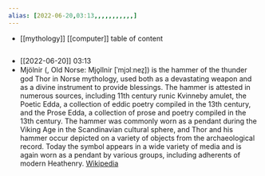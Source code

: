 ```yaml
---
alias: [2022-06-20,03:13,,,,,,,,,,,]
---
```

- [[mythology]] [[computer]]
table of content
```toc
```

- [[2022-06-20]] 03:13
- Mjölnir (, Old Norse: Mjǫllnir [ˈmjɔlːnez̠]) is the hammer of the thunder god Thor in Norse mythology, used both as a devastating weapon and as a divine instrument to provide blessings. The hammer is attested in numerous sources, including 11th century runic Kvinneby amulet, the Poetic Edda, a collection of eddic poetry compiled in the 13th century, and the Prose Edda, a collection of prose and poetry compiled in the 13th century. The hammer was commonly worn as a pendant during the Viking Age in the Scandinavian cultural sphere, and Thor and his hammer occur depicted on a variety of objects from the archaeological record. Today the symbol appears in a wide variety of media and is again worn as a pendant by various groups, including adherents of modern Heathenry.
[Wikipedia](https://en.wikipedia.org/wiki/Mj%C3%B6lnir)